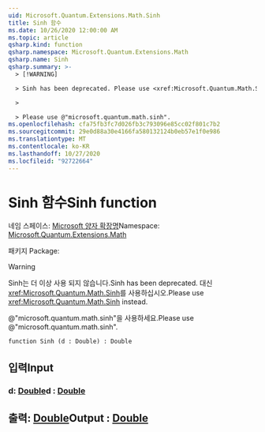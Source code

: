 ```yaml
---
uid: Microsoft.Quantum.Extensions.Math.Sinh
title: Sinh 함수
ms.date: 10/26/2020 12:00:00 AM
ms.topic: article
qsharp.kind: function
qsharp.namespace: Microsoft.Quantum.Extensions.Math
qsharp.name: Sinh
qsharp.summary: >-
  > [!WARNING]

  > Sinh has been deprecated. Please use <xref:Microsoft.Quantum.Math.Sinh> instead.

  >

  > Please use @"microsoft.quantum.math.sinh".
ms.openlocfilehash: cfa75fb3fc7d026fb3c793096e85cc02f801c7b2
ms.sourcegitcommit: 29e0d88a30e4166fa580132124b0eb57e1f0e986
ms.translationtype: MT
ms.contentlocale: ko-KR
ms.lasthandoff: 10/27/2020
ms.locfileid: "92722664"
---
```

# <a name="sinh-function"></a><span data-ttu-id="c60a1-102">Sinh 함수</span><span class="sxs-lookup"><span data-stu-id="c60a1-102">Sinh function</span></span>

<span data-ttu-id="c60a1-103">네임 스페이스: [Microsoft 양자 확장명](xref:Microsoft.Quantum.Extensions.Math)</span><span class="sxs-lookup"><span data-stu-id="c60a1-103">Namespace: [Microsoft.Quantum.Extensions.Math](xref:Microsoft.Quantum.Extensions.Math)</span></span>

<span data-ttu-id="c60a1-104">패키지 [](https://nuget.org/packages/)</span><span class="sxs-lookup"><span data-stu-id="c60a1-104">Package: [](https://nuget.org/packages/)</span></span>


> [!WARNING]
> <span data-ttu-id="c60a1-105">Sinh는 더 이상 사용 되지 않습니다.</span><span class="sxs-lookup"><span data-stu-id="c60a1-105">Sinh has been deprecated.</span></span> <span data-ttu-id="c60a1-106">대신 <xref:Microsoft.Quantum.Math.Sinh>를 사용하십시오.</span><span class="sxs-lookup"><span data-stu-id="c60a1-106">Please use <xref:Microsoft.Quantum.Math.Sinh> instead.</span></span>
>
> <span data-ttu-id="c60a1-107">@"microsoft.quantum.math.sinh"을 사용하세요.</span><span class="sxs-lookup"><span data-stu-id="c60a1-107">Please use @"microsoft.quantum.math.sinh".</span></span>



```qsharp
function Sinh (d : Double) : Double
```


## <a name="input"></a><span data-ttu-id="c60a1-108">입력</span><span class="sxs-lookup"><span data-stu-id="c60a1-108">Input</span></span>

### <a name="d--double"></a><span data-ttu-id="c60a1-109">d: [Double](xref:microsoft.quantum.lang-ref.double)</span><span class="sxs-lookup"><span data-stu-id="c60a1-109">d : [Double](xref:microsoft.quantum.lang-ref.double)</span></span>





## <a name="output--double"></a><span data-ttu-id="c60a1-110">출력: [Double](xref:microsoft.quantum.lang-ref.double)</span><span class="sxs-lookup"><span data-stu-id="c60a1-110">Output : [Double](xref:microsoft.quantum.lang-ref.double)</span></span>

